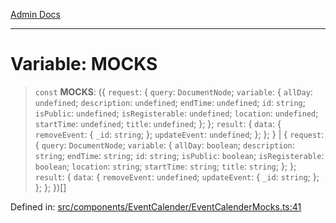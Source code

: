 [Admin Docs](/)

***

# Variable: MOCKS

> `const` **MOCKS**: (\{ `request`: \{ `query`: `DocumentNode`; `variable`: \{ `allDay`: `undefined`; `description`: `undefined`; `endTime`: `undefined`; `id`: `string`; `isPublic`: `undefined`; `isRegisterable`: `undefined`; `location`: `undefined`; `startTime`: `undefined`; `title`: `undefined`; \}; \}; `result`: \{ `data`: \{ `removeEvent`: \{ `_id`: `string`; \}; `updateEvent`: `undefined`; \}; \}; \} \| \{ `request`: \{ `query`: `DocumentNode`; `variable`: \{ `allDay`: `boolean`; `description`: `string`; `endTime`: `string`; `id`: `string`; `isPublic`: `boolean`; `isRegisterable`: `boolean`; `location`: `string`; `startTime`: `string`; `title`: `string`; \}; \}; `result`: \{ `data`: \{ `removeEvent`: `undefined`; `updateEvent`: \{ `_id`: `string`; \}; \}; \}; \})[]

Defined in: [src/components/EventCalender/EventCalenderMocks.ts:41](https://github.com/PalisadoesFoundation/talawa-admin/blob/main/src/components/EventCalender/EventCalenderMocks.ts#L41)
